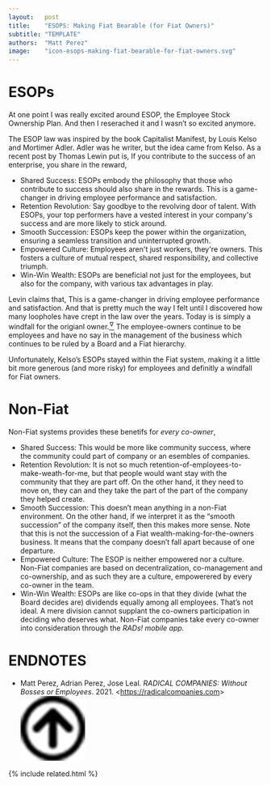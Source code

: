 ```yaml
---
layout:   post
title:    "ESOPS: Making Fiat Bearable (for Fiat Owners)"
subtitle: "TEMPLATE"
authors:  "Matt Perez"
image:    "icon-esops-making-fiat-bearable-for-fiat-owners.svg"
---
```


<div style="display:none;">
 <p>At one point I was really excited around ESOP, the Employee Stock Ownership Plan. And then I reserached it and I wasn&rsquo;t so excited anymore.</p>
</div>

<h1>ESOPs</h1>
 <p>At one point I was really excited around ESOP, the Employee Stock Ownership Plan. And then I reserached it and I wasn&rsquo;t so excited anymore.</p>
 <p>The ESOP law was inspired by the book Capitalist Manifest, by Louis Kelso and Mortimer Adler. Adler was he writer, but the idea came from Kelso. As a recent post by Thomas Lewin put is, <span class='_quotespan'>If you contribute to the success of an enterprise, you share in the reward,</span></p>
  <ul>
   <li>Shared Success: ESOPs embody the philosophy that those who contribute to success should also share in the rewards. This is a game-changer in driving employee performance and satisfaction.</li>
   <li>Retention Revolution: Say goodbye to the revolving door of talent. With ESOPs, your top performers have a vested interest in your company's success and are more likely to stick around.</li>
   <li>Smooth Succession: ESOPs keep the power within the organization, ensuring a seamless transition and uninterrupted growth.</li>
   <li>Empowered Culture: Employees aren't just workers, they're owners. This fosters a culture of mutual respect, shared responsibility, and collective triumph.</li>
   <li>Win-Win Wealth: ESOPs are beneficial not just for the employees, but also for the company, with various tax advantages in play.</li>
  </ul>
 <p>Levin claims that, <span class='_quotespan'>This is a game-changer in driving employee performance and satisfaction.</span> And that is pretty much the way I felt until I discovered how many loopholes have crept in the law over the years. Today is is simply a windfall for the origianl owner.<a href="#en01"><sup id="bm01">&hairsp;&nabla;&hairsp;</sup></a> The employee-owners continue to be employees and have no say in the management of the business which continues to be ruled by a Board and a <span class='_paradigm'>Fiat</span> hierarchy.</p>
 <p>Unfortunately, Kelso&rsquo;s ESOPs stayed within the <span class='_paradigm'>Fiat</span> system, making it a little bit more generous (and more risky) for employees and definitly a windfall for <span class='_paradigm'>Fiat</span> owners.</p>

<h1>Non-Fiat</h1>
 <p>Non-<span class='_paradigm'>Fiat</span> systems provides these benetifs for <em>every co-owner</em>,</p>
  <ul>
   <li>Shared Success: This would be more like community success, where the community could part of company or an esembles of companies.</li>
   <li>Retention Revolution: It is not so much retention-of-employees-to-make-weath-for-me, but that people would want stay with the community that they are part off. On the other hand, it they need to move on, they can and they take the part of the part of the company they helped create.</li>
   <li>Smooth Succession: This doesn&rsquo;t mean anything in a non-<span class='_paradigm'>Fiat</span> environment. On the other hand, if we interpret it as the &ldquo;smooth succession&rdquo; of the company itself, then this makes more sense. Note that this is not the succession of a <span class='_paradigm'>Fiat</span> wealth-making-for-the-owners business. It means that the company doesn&rsquo;t fall apart because of one departure.</li>
   <li>Empowered Culture: The ESOP is neither empowered nor a culture. Non-<span class='_paradigm'>Fiat</span> companies are based on decentralization, co-management and co-ownership, and as such they are a culture, empowerered by every co-owner in the team.</li>
   <li>Win-Win Wealth: ESOPs are like co-ops in that they divide (what the Board decides are) dividends equally among all employees. That&rsquo;s not ideal. A mere division cannot supplant the co-owners participation in deciding who deserves what. Non-<span class='_paradigm'>Fiat</span> companies take every co-owner into consideration through the <em><span class='_paradigm'>RADs!</span> mobile app.</em></li>
  </ul>

<h1 class="_section">ENDNOTES</h1>
 <ul>
  <li id="en01">
   <p class="_list-item">
    Matt Perez, Adrian Perez, Jose Leal.
    <em>RADICAL COMPANIES: Without Bosses or Employees</em>.
    2021.
    &lt;<a href="https://radicalcompanies.com" target="_blank">https://radicalcompanies.com</a>&gt;
    <a class="_uparrow" href="#bm01"><img src="/assets/img/arrow-up-icon.png"></a>
   </p>
  </li>
 </ul>

{% include related.html %}
